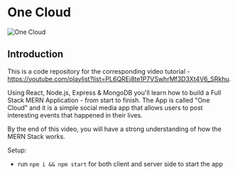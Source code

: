 # One Cloud

![One Cloud](https://i.ibb.co/Z8Y0CJv/Screenshot-2020-10-30-at-11-10-04.png)

## Introduction
This is a code repository for the corresponding video tutorial - https://youtube.com/playlist?list=PL6QREj8te1P7VSwhrMf3D3Xt4V6_SRkhu.

Using React, Node.js, Express & MongoDB you'll learn how to build a Full Stack MERN Application - from start to finish. The App is called "One Cloud" and it is a simple social media app that allows users to post interesting events that happened in their lives.

By the end of this video, you will have a strong understanding of how the MERN Stack works.

Setup:
- run ```npm i && npm start``` for both client and server side to start the app
